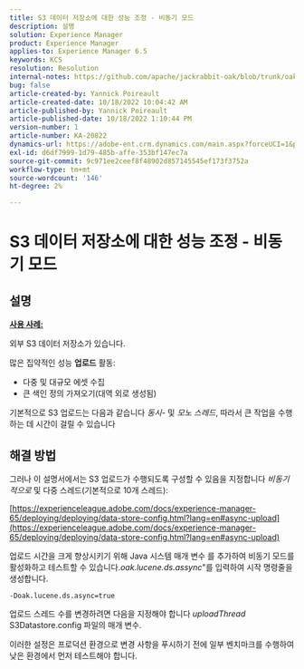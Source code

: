 ```yaml
---
title: S3 데이터 저장소에 대한 성능 조정 - 비동기 모드
description: 설명
solution: Experience Manager
product: Experience Manager
applies-to: Experience Manager 6.5
keywords: KCS
resolution: Resolution
internal-notes: https://github.com/apache/jackrabbit-oak/blob/trunk/oak-blob-plugins/src/main/java/org/apache/jackrabbit/oak/plugins/blob/AbstractSharedCachingDataStore.java#L250
bug: false
article-created-by: Yannick Poireault
article-created-date: 10/18/2022 10:04:42 AM
article-published-by: Yannick Poireault
article-published-date: 10/18/2022 1:10:44 PM
version-number: 1
article-number: KA-20822
dynamics-url: https://adobe-ent.crm.dynamics.com/main.aspx?forceUCI=1&pagetype=entityrecord&etn=knowledgearticle&id=9de13f48-cc4e-ed11-bba1-000d3a31576b
exl-id: d6df7999-1d79-485b-affe-353bf147ec7a
source-git-commit: 9c971ee2ceef8f48902d857145545ef173f3752a
workflow-type: tm+mt
source-wordcount: '146'
ht-degree: 2%

---
```


# S3 데이터 저장소에 대한 성능 조정 - 비동기 모드

## 설명


<u><b>사용 사례:</b></u>

외부 S3 데이터 저장소가 있습니다.

많은 집약적인 성능 <b>업로드</b> 활동:

- 다중 및 대규모 에셋 수집
- 큰 색인 정의 가져오기(대역 외로 생성됨)




기본적으로 S3 업로드는 다음과 같습니다 *동시-* 및 *모노 스레드*, 따라서 큰 작업을 수행하는 데 시간이 걸릴 수 있습니다


## 해결 방법


그러나 이 설명서에서는 S3 업로드가 수행되도록 구성할 수 있음을 지정합니다 *비동기적으로* 및 다중 스레드(기본적으로 10개 스레드):

[https://experienceleague.adobe.com/docs/experience-manager-65/deploying/deploying/data-store-config.html?lang=en#async-upload](https://experienceleague.adobe.com/docs/experience-manager-65/deploying/deploying/data-store-config.html?lang=en#async-upload)



업로드 시간을 크게 향상시키기 위해 Java 시스템 매개 변수 를 추가하여 비동기 모드를 활성화하고 테스트할 수 있습니다.*oak.lucene.ds.assync*&quot;를 입력하여 시작 명령줄을 생성합니다.


```
-Doak.lucene.ds.async=true
```


업로드 스레드 수를 변경하려면 다음을 지정해야 합니다 *uploadThread* S3Datastore.config 파일의 매개 변수.



이러한 설정은 프로덕션 환경으로 변경 사항을 푸시하기 전에 일부 벤치마크를 수행하여 낮은 환경에서 먼저 테스트해야 합니다.
